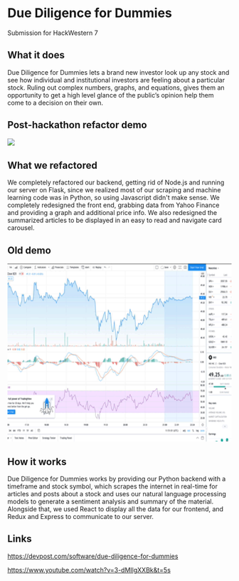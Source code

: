 # Due Diligence for Dummies

Submission for HackWestern 7

## What it does

Due Diligence for Dummies lets a brand new investor look up any stock and see how individual and institutional investors are feeling about a particular stock. Ruling out complex numbers, graphs, and equations, gives them an opportunity to get a high level glance of the public’s opinion help them come to a decision on their own.

## Post-hackathon refactor demo

<img src=dddemo.gif height="400" width="auto">

## What we refactored

We completely refactored our backend, getting rid of Node.js and running our server on Flask, since we realized most of our scraping and machine learning code was in Python, so using Javascript didn't make sense. We completely redesigned the front end, grabbing data from Yahoo Finance and providing a graph and additional price info. We also redesigned the summarized articles to be displayed in an easy to read and navigate card carousel.

## Old demo

<img src="ddd.gif" height="400" width="auto">

## How it works

Due Diligence for Dummies works by providing our Python backend with a timeframe and stock symbol, which scrapes the internet in real-time for articles and posts about a stock and uses our natural language processing models to generate a sentiment analysis and summary of the material. Alongside that, we used React to display all the data for our frontend, and Redux and Express to communicate to our server.

## Links

https://devpost.com/software/due-diligence-for-dummies

https://www.youtube.com/watch?v=3-dMIlgXXBk&t=5s
